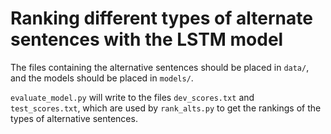 # Ranking different types of alternate sentences with the LSTM model

The files containing the alternative sentences should be placed in `data/`, and the models should be placed in `models/`.

`evaluate_model.py` will write to the files `dev_scores.txt` and `test_scores.txt`, which are used by `rank_alts.py` to get the rankings of the types of alternative sentences.
